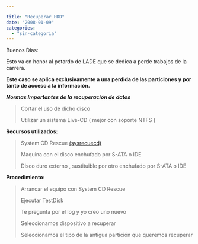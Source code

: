 ```yaml
---

title: "Recuperar HDD"
date: "2008-01-09"
categories: 
  - "sin-categoria"
---
```


Buenos Días:

Esto va en honor al petardo de LADE que se dedica a perde trabajos de la carrera.

**Este caso se aplica exclusivamente a una perdida de las particiones y por tanto de acceso a la información.**

_**Normas Importantes de la recuperación de datos**_

> Cortar el uso de dicho disco
> 
> Utilizar un sistema Live-CD ( mejor con soporte NTFS )

**Recursos utilizados:**

> System CD Rescue [(sysrecuecd)](https://sourceforge.net/project/showfiles.php?group_id=85811&package_id=88964)
> 
> Maquina con el disco enchufado por S-ATA o IDE
> 
> Disco duro externo , sustituible por otro enchufado por S-ATA o IDE

**Procedimiento:**

> Arrancar el equipo con System CD Rescue
> 
> Ejecutar TestDisk
> 
> Te pregunta por el log y yo creo uno nuevo
> 
> Seleccionamos dispositivo a recuperar
> 
> Seleccionamos el tipo de la antigua partición que queremos recuperar
